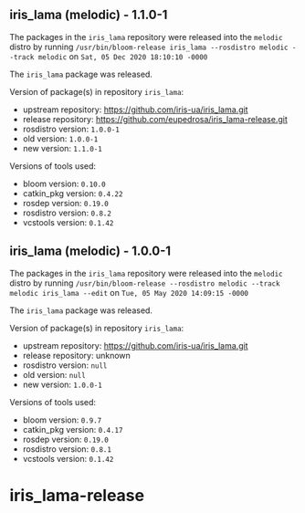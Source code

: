 ## iris_lama (melodic) - 1.1.0-1

The packages in the `iris_lama` repository were released into the `melodic` distro by running `/usr/bin/bloom-release iris_lama --rosdistro melodic --track melodic` on `Sat, 05 Dec 2020 18:10:10 -0000`

The `iris_lama` package was released.

Version of package(s) in repository `iris_lama`:

- upstream repository: https://github.com/iris-ua/iris_lama.git
- release repository: https://github.com/eupedrosa/iris_lama-release.git
- rosdistro version: `1.0.0-1`
- old version: `1.0.0-1`
- new version: `1.1.0-1`

Versions of tools used:

- bloom version: `0.10.0`
- catkin_pkg version: `0.4.22`
- rosdep version: `0.19.0`
- rosdistro version: `0.8.2`
- vcstools version: `0.1.42`


## iris_lama (melodic) - 1.0.0-1

The packages in the `iris_lama` repository were released into the `melodic` distro by running `/usr/bin/bloom-release --rosdistro melodic --track melodic iris_lama --edit` on `Tue, 05 May 2020 14:09:15 -0000`

The `iris_lama` package was released.

Version of package(s) in repository `iris_lama`:

- upstream repository: https://github.com/iris-ua/iris_lama.git
- release repository: unknown
- rosdistro version: `null`
- old version: `null`
- new version: `1.0.0-1`

Versions of tools used:

- bloom version: `0.9.7`
- catkin_pkg version: `0.4.17`
- rosdep version: `0.19.0`
- rosdistro version: `0.8.1`
- vcstools version: `0.1.42`


# iris_lama-release